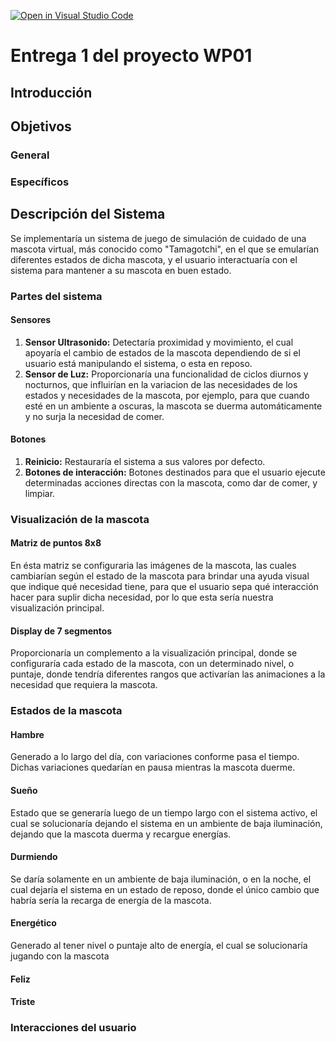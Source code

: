 [![Open in Visual Studio Code](https://classroom.github.com/assets/open-in-vscode-2e0aaae1b6195c2367325f4f02e2d04e9abb55f0b24a779b69b11b9e10269abc.svg)](https://classroom.github.com/online_ide?assignment_repo_id=17798957&assignment_repo_type=AssignmentRepo)
# Entrega 1 del proyecto WP01

## Introducción

## Objetivos
### General
### Específicos

## Descripción del Sistema
Se implementaría un sistema de juego de simulación de cuidado de una mascota virtual, más conocido como "Tamagotchi", en el que se emularían diferentes estados de dicha mascota, y el usuario interactuaría con el sistema para mantener a su mascota en buen estado.

### Partes del sistema
#### Sensores
1. **Sensor Ultrasonido:** Detectaría proximidad y movimiento, el cual apoyaría el cambio de estados de la mascota dependiendo de si el usuario está manipulando el sistema, o esta en reposo.
2. **Sensor de Luz:** Proporcionaría una funcionalidad de ciclos diurnos y nocturnos, que influirían en la variacion de las necesidades de los estados y necesidades de la mascota, por ejemplo, para que cuando esté en un ambiente a oscuras, la mascota se duerma automáticamente y no surja la necesidad de comer.

#### Botones
1. **Reinicio:** Restauraría el sistema a sus valores por defecto.
2. **Botones de interacción:** Botones destinados para que el usuario ejecute determinadas acciones directas con la mascota, como dar de comer, y limpiar.

### Visualización de la mascota
#### Matriz de puntos 8x8
En ésta matriz se configuraria las imágenes de la mascota, las cuales cambiarían según el estado de la mascota para brindar una ayuda visual que indique qué necesidad tiene, para que el usuario sepa qué interacción hacer para suplir dicha necesidad, por lo que esta sería nuestra visualización principal.

#### Display de 7 segmentos
Proporcionaría un complemento a la visualización principal, donde se configuraría cada estado de la mascota, con un determinado nivel, o puntaje, donde tendría diferentes rangos que activarían las animaciones a la necesidad que requiera la mascota. 

### Estados de la mascota
#### Hambre
Generado a lo largo del día, con variaciones conforme pasa el tiempo. Dichas variaciones quedarían en pausa mientras la mascota duerme.
#### Sueño
Estado que se generaría luego de un tiempo largo con el sistema activo, el cual se solucionaría dejando el sistema en un ambiente de baja iluminación, dejando que la mascota duerma y recargue energías.
#### Durmiendo
Se daría solamente en un ambiente de baja iluminación, o en la noche, el cual dejaría el sistema en un estado de reposo, donde el único cambio que habría sería la recarga de energía de la mascota.
#### Energético
Generado al tener nivel o puntaje alto de energía, el cual se solucionaría jugando con la mascota
#### Feliz
#### Triste

### Interacciones del usuario
